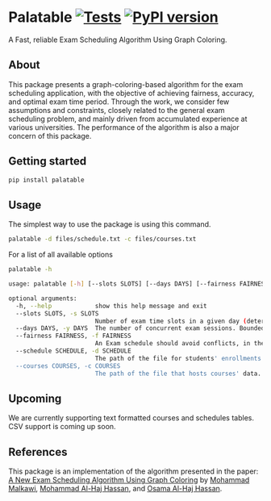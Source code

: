 # Palatable [![Tests](https://github.com/iamjazzar/palatable/actions/workflows/ci.yml/badge.svg)](https://github.com/iamjazzar/palatable/actions/workflows/ci.yml) [![PyPI version](https://badge.fury.io/py/palatable.svg)](https://badge.fury.io/py/palatable)

A Fast, reliable Exam Scheduling Algorithm Using Graph Coloring.


## About

This package presents a graph-coloring-based algorithm for the exam scheduling application, with the objective of achieving fairness, accuracy, and optimal exam time period. Through the work, we consider few assumptions and constraints, closely related to the general exam scheduling problem, and mainly driven from accumulated experience at various universities. The performance of the algorithm is also a major concern of this package.


## Getting started

```bash
pip install palatable
```

## Usage
The simplest way to use the package is using this command.
```bash
palatable -d files/schedule.txt -c files/courses.txt
```

For a list of all available options

```bash
palatable -h

usage: palatable [-h] [--slots SLOTS] [--days DAYS] [--fairness FAIRNESS] --schedule SCHEDULE --courses COURSES

optional arguments:
  -h, --help            show this help message and exit
  --slots SLOTS, -s SLOTS
                        Number of exam time slots in a given day (determined by the registrar and/or the faculty)
  --days DAYS, -y DAYS  The number of concurrent exam sessions. Bounded by available halls, and the availability of faculty to conduct the exams.
  --fairness FAIRNESS, -f FAIRNESS
                        An Exam schedule should avoid conflicts, in the sense that no two or more exams (this value) for the same student are scheduled at the same time.
  --schedule SCHEDULE, -d SCHEDULE
                        The path of the file for students' enrollments.
  --courses COURSES, -c COURSES
                        The path of the file that hosts courses' data.
```

## Upcoming
We are currently supporting text formatted courses and schedules tables. CSV support is coming up soon.

## References
This package is an implementation of the algorithm presented in the paper: [A New Exam Scheduling Algorithm Using Graph Coloring](https://www.researchgate.net/publication/220413840_A_New_Exam_Scheduling_Algorithm_Using_Graph_Coloring_) by [Mohammad Malkawi](https://www.researchgate.net/profile/Mohammad-Malkawi?_sg%5B0%5D=TEcNNzOft5bBstNFqBqpYNwlD33_i9hbPHM_VdM0ejEl9yLb0r3YiUfqNtuxs_Y_uhAnkis.hSKhfAlXAl3NayTteLeLyY8t6RSx4OY5b15bypYXrJ3un9Ua903F6jrnI7jd0JeCZ67_0fPe98qwQFfo3CHCCg&_sg%5B1%5D=S4XZH5xnJVzEZyFwfdiGPXYnO8827e3_7iQA-5Oslvj7kvxED8NPQBvgVdTnw2ZP_ntRNds.wtaWc_JUa6TzSo4B6VynSf39MvaGXV2dvYT6cXE2Lgmm9gJ95GS9FPHvt43RTIR5WjJU7XUw52NZlV_QmVvgvg), [Mohammad Al-Haj Hassan](https://www.researchgate.net/scientific-contributions/Mohammad-Al-Haj-Hassan-70934694?_sg%5B0%5D=TEcNNzOft5bBstNFqBqpYNwlD33_i9hbPHM_VdM0ejEl9yLb0r3YiUfqNtuxs_Y_uhAnkis.hSKhfAlXAl3NayTteLeLyY8t6RSx4OY5b15bypYXrJ3un9Ua903F6jrnI7jd0JeCZ67_0fPe98qwQFfo3CHCCg&_sg%5B1%5D=S4XZH5xnJVzEZyFwfdiGPXYnO8827e3_7iQA-5Oslvj7kvxED8NPQBvgVdTnw2ZP_ntRNds.wtaWc_JUa6TzSo4B6VynSf39MvaGXV2dvYT6cXE2Lgmm9gJ95GS9FPHvt43RTIR5WjJU7XUw52NZlV_QmVvgvg), and [Osama Al-Haj Hassan](https://www.researchgate.net/profile/Osama-Al-Haj-Hassan?_sg%5B0%5D=TEcNNzOft5bBstNFqBqpYNwlD33_i9hbPHM_VdM0ejEl9yLb0r3YiUfqNtuxs_Y_uhAnkis.hSKhfAlXAl3NayTteLeLyY8t6RSx4OY5b15bypYXrJ3un9Ua903F6jrnI7jd0JeCZ67_0fPe98qwQFfo3CHCCg&_sg%5B1%5D=S4XZH5xnJVzEZyFwfdiGPXYnO8827e3_7iQA-5Oslvj7kvxED8NPQBvgVdTnw2ZP_ntRNds.wtaWc_JUa6TzSo4B6VynSf39MvaGXV2dvYT6cXE2Lgmm9gJ95GS9FPHvt43RTIR5WjJU7XUw52NZlV_QmVvgvg).
